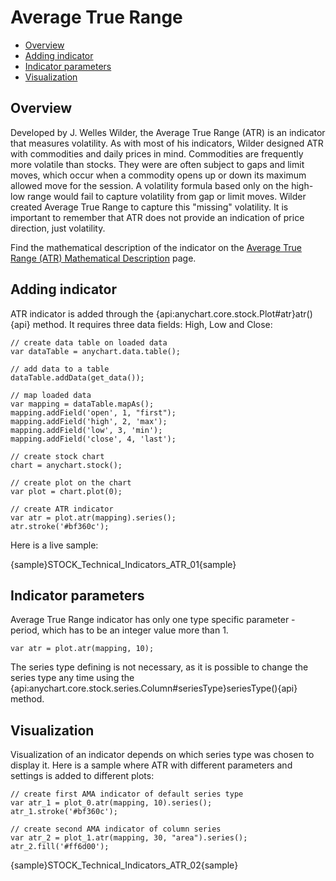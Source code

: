 # Average True Range

* [Overview](#overview)
* [Adding indicator](#adding_indicator)
* [Indicator parameters](#indicator_parameters)
* [Visualization](#visualization)

## Overview

Developed by J. Welles Wilder, the Average True Range (ATR) is an indicator that measures volatility. As with most of his indicators, Wilder designed ATR with commodities and daily prices in mind. Commodities are frequently more volatile than stocks. They were are often subject to gaps and limit moves, which occur when a commodity opens up or down its maximum allowed move for the session. A volatility formula based only on the high-low range would fail to capture volatility from gap or limit moves. Wilder created Average True Range to capture this "missing" volatility. It is important to remember that ATR does not provide an indication of price direction, just volatility.

Find the mathematical description of the indicator on the [Average True Range (ATR) Mathematical Description](Mathematical_Description#ama) page.

## Adding indicator

ATR indicator is added through the {api:anychart.core.stock.Plot#atr}atr(){api} method. It requires three data fields: High, Low and Close:

```
// create data table on loaded data
var dataTable = anychart.data.table();

// add data to a table
dataTable.addData(get_data());

// map loaded data
var mapping = dataTable.mapAs();
mapping.addField('open', 1, "first");
mapping.addField('high', 2, 'max');
mapping.addField('low', 3, 'min');
mapping.addField('close', 4, 'last');

// create stock chart
chart = anychart.stock();

// create plot on the chart
var plot = chart.plot(0);

// create ATR indicator
var atr = plot.atr(mapping).series();
atr.stroke('#bf360c');
```

Here is a live sample:

{sample}STOCK\_Technical\_Indicators\_ATR\_01{sample}

## Indicator parameters

Average True Range indicator has only one type specific parameter - period, which has to be an integer value more than 1.

```
var atr = plot.atr(mapping, 10);
```

The series type defining is not necessary, as it is possible to change the series type any time using the {api:anychart.core.stock.series.Column#seriesType}seriesType(){api} method.


## Visualization

Visualization of an indicator depends on which series type was chosen to display it. Here is a sample where ATR with different parameters and settings is added to different plots:

```
// create first AMA indicator of default series type
var atr_1 = plot_0.atr(mapping, 10).series();
atr_1.stroke('#bf360c');

// create second AMA indicator of column series
var atr_2 = plot_1.atr(mapping, 30, "area").series();
atr_2.fill('#ff6d00');
```

{sample}STOCK\_Technical\_Indicators\_ATR\_02{sample}
